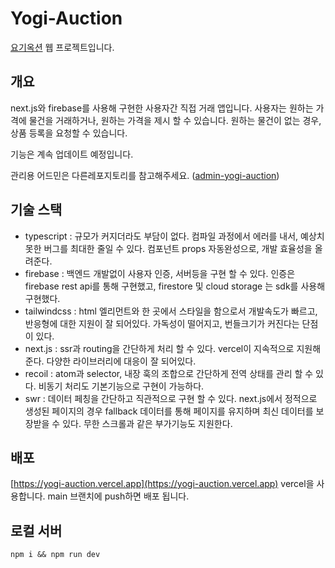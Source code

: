 # Yogi-Auction  
[요기옥션](https://yogi-auction.vercel.app) 웹 프로젝트입니다.

## 개요
next.js와 firebase를 사용해 구현한 사용자간 직접 거래 앱입니다. 사용자는 원하는 가격에 물건을 거래하거나, 원하는 가격을 제시 할 수 있습니다. 원하는 물건이 없는 경우, 상품 등록을 요청할 수 있습니다.  

기능은 계속 업데이트 예정입니다.  

관리용 어드민은 다른레포지토리를 참고해주세요. ([admin-yogi-auction](https://github.com/lee-donghyun/admin-yogi-auction))


## 기술 스택
- typescript : 규모가 커지더라도 부담이 없다. 컴파일 과정에서 에러를 내서, 예상치 못한 버그를 최대한 줄일 수 있다. 컴포넌트 props 자동완성으로, 개발 효율성을 올려준다.
- firebase : 백엔드 개발없이 사용자 인증, 서버등을 구현 할 수 있다. 인증은 firebase rest api를 통해 구현했고, firestore 및 cloud storage 는 sdk를 사용해 구현했다.
- tailwindcss : html 엘리먼트와 한 곳에서 스타일을 함으로서 개발속도가 빠르고, 반응형에 대한 지원이 잘 되어있다. 가독성이 떨어지고, 번들크기가 커진다는 단점이 있다.
- next.js : ssr과 routing을 간단하게 처리 할 수 있다. vercel이 지속적으로 지원해준다. 다양한 라이브러리에 대응이 잘 되어있다.
- recoil : atom과 selector, 내장 훅의 조합으로 간단하게 전역 상태를 관리 할 수 있다. 비동기 처리도 기본기능으로 구현이 가능하다.
- swr : 데이터 페칭을 간단하고 직관적으로 구현 할 수 있다. next.js에서 정적으로 생성된 페이지의 경우 fallback 데이터를 통해 페이지를 유지하며 최신 데이터를 보장받을 수 있다. 무한 스크롤과 같은 부가기능도 지원한다.


## 배포
[https://yogi-auction.vercel.app](https://yogi-auction.vercel.app)
vercel을 사용합니다. main 브랜치에 push하면 배포 됩니다.

## 로컬 서버
```
npm i && npm run dev
```
